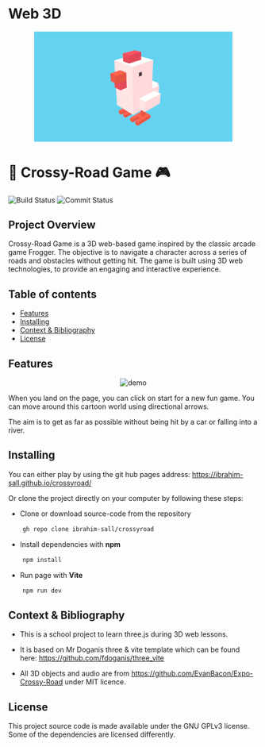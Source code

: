 # Web 3D 
<p align="center">
    <img src="images/baniere.gif" alt="baniere Logo" width="400"/>
</p>

# 🐔 Crossy-Road Game 🎮
![Build Status](https://github.com/ibrahim-sall/crossyroad/actions/workflows/deploy.yml/badge.svg?branch=main)
![Commit Status](https://img.shields.io/github/commit-activity/t/ibrahim-sall/crossyroad?)

## Project Overview

Crossy-Road Game is a 3D web-based game inspired by the classic arcade game Frogger. The objective is to navigate a character across a series of roads and obstacles without getting hit. The game is built using 3D web technologies, to provide an engaging and interactive experience.


## Table of contents
* [Features](#features)
* [Installing](#installing)
* [Context & Bibliography](#context--bibliography)
* [License](#license)

## Features
<p align="center">
    <img src="images/demo.gif" alt="demo" width="600"/>
</p>
When you land on the page, you can click on start for a new fun game. You can move around this cartoon world using directional arrows. 

The aim is to get as far as possible without being hit by a car or falling into a river. 
## Installing

You can either play by using the git hub pages address: 
                    https://ibrahim-sall.github.io/crossyroad/

Or clone the project directly on your computer by following these steps:

- Clone or download source-code from the repository
```bash
    gh repo clone ibrahim-sall/crossyroad
```
- Install dependencies with **npm**

```bash
    npm install
```

- Run page with **Vite**

```bash
    npm run dev
```

## Context & Bibliography

- This is a school project to learn three.js during 3D web lessons.

- It is based on Mr Doganis three & vite template which can be found here:
      https://github.com/fdoganis/three_vite

- All 3D objects and audio are from https://github.com/EvanBacon/Expo-Crossy-Road under MIT licence. 

## License
This project source code is made available under the GNU GPLv3  license. Some of the dependencies are licensed differently. 
